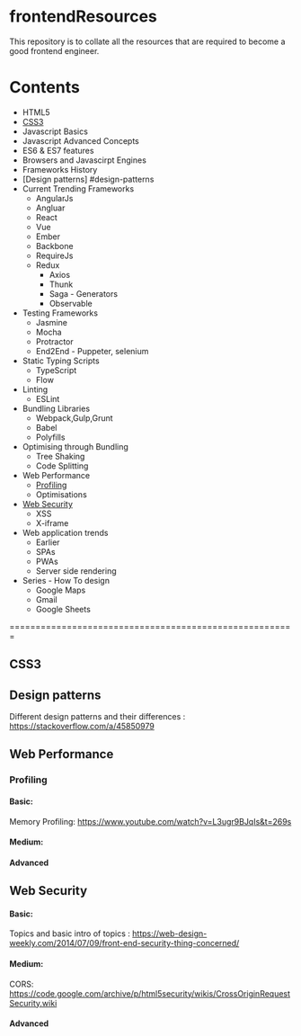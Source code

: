 # frontendResources
This repository is to collate all the resources that are required to become a good frontend engineer.

# Contents
* HTML5
* [CSS3](#CSS3)
* Javascript Basics
* Javascript Advanced Concepts
* ES6 & ES7 features
* Browsers and Javascirpt Engines
* Frameworks History
* [Design patterns] #design-patterns
* Current Trending Frameworks
  * AngularJs
  * Angluar
  * React
  * Vue
  * Ember
  * Backbone
  * RequireJs
  * Redux
    * Axios
    * Thunk
    * Saga - Generators
    * Observable
* Testing Frameworks
  * Jasmine
  * Mocha
  * Protractor
  * End2End - Puppeter, selenium
* Static Typing Scripts
  * TypeScript
  * Flow
* Linting
  * ESLint
* Bundling Libraries
  * Webpack,Gulp,Grunt
  * Babel
  * Polyfills
* Optimising through Bundling
  * Tree Shaking
  * Code Splitting
* Web Performance
  * [Profiling](#profiling)
  * Optimisations
* [Web Security](#web_security)
  * XSS
  * X-iframe
* Web application trends
  * Earlier
  * SPAs
  * PWAs
  * Server side rendering
* Series - How To design
  * Google Maps
  * Gmail
  * Google Sheets
   
=======================================================

<a name = "CSS3"></a>
## CSS3

## Design patterns
<a name='design-patterns'></a>
Different design patterns and their differences : https://stackoverflow.com/a/45850979

## Web Performance
<a name="profiling"></a>
### Profiling
#### Basic: 
 Memory Profiling:  https://www.youtube.com/watch?v=L3ugr9BJqIs&t=269s
#### Medium: 
#### Advanced

<a name="web_security"></a>
## Web Security
<a name="web_security"></a>

#### Basic: 
 Topics and basic intro of topics : https://web-design-weekly.com/2014/07/09/front-end-security-thing-concerned/
#### Medium: 
 CORS: https://code.google.com/archive/p/html5security/wikis/CrossOriginRequestSecurity.wiki
 
#### Advanced

